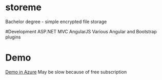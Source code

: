 # storeme
Bachelor degree - simple encrypted file storage

#Development
ASP.NET MVC
AngularJS
Various Angular and Bootstrap plugins

Demo
===
[Demo in Azure](http://licentaflorin.azurewebsites.net)
May be slow because of free subscription
